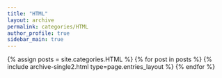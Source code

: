 ```yaml
---
title: "HTML"
layout: archive
permalink: categories/HTML
author_profile: true
sidebar_main: true
---
```


{% assign posts = site.categories.HTML %}
{% for post in posts %} {% include archive-single2.html type=page.entries_layout %} {% endfor %}
